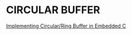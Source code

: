 # CIRCULAR BUFFER

[Implementing Circular/Ring Buffer in Embedded C](https://embedjournal.com/implementing-circular-buffer-embedded-c/)